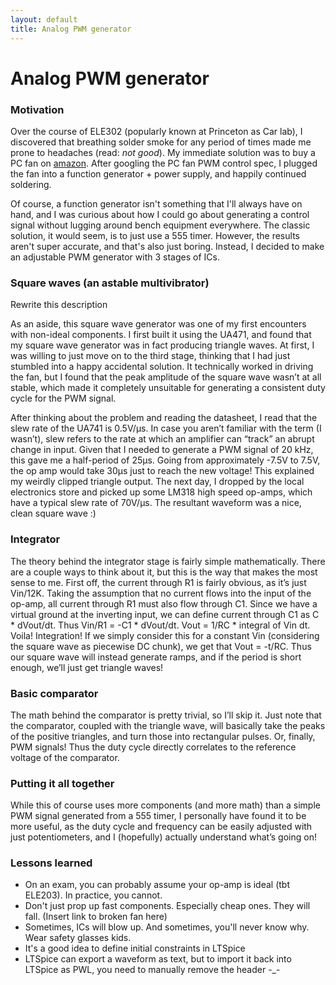```yaml
---
layout: default
title: Analog PWM generator
---
```


# Analog PWM generator

### Motivation

Over the course of ELE302 (popularly known at Princeton as Car lab), I discovered that breathing solder smoke for any period of times made me prone to headaches (read: *not good*). My immediate solution was to buy a PC fan on [amazon](https://www.amazon.com/gp/product/B01J76IYL4/ref=oh_aui_detailpage_o07_s00?ie=UTF8&psc=1 "in case you want one"). After googling the PC fan PWM control spec, I plugged the fan into a function generator + power supply, and happily continued soldering.

Of course, a function generator isn't something that I'll always have on hand, and I was curious about how I could go about generating a control signal without lugging around bench equipment everywhere. The classic solution, it would seem, is to just use a 555 timer. However, the results aren't super accurate, and that's also just boring. Instead, I decided to make an adjustable PWM generator with 3 stages of ICs.

### Square waves (an astable multivibrator)

Rewrite this description

As an aside, this square wave generator was one of my first encounters with non-ideal components. I first built it using the UA471, and found that my square wave generator was in fact producing triangle waves. At first, I was willing to just move on to the third stage, thinking that I had just stumbled into a happy accidental solution. It technically worked in driving the fan, but I found that the peak amplitude of the square wave wasn’t at all stable, which made it completely unsuitable for generating a consistent duty cycle for the PWM signal.

After thinking about the problem and reading the datasheet, I read that the slew rate of the UA741 is 0.5V/µs. In case you aren’t familiar with the term (I wasn’t), slew refers to the rate at which an amplifier can “track” an abrupt change in input. 
Given that I needed to generate a PWM signal of 20 kHz, this gave me a half-period of 25µs. Going from approximately -7.5V to 7.5V, the op amp would take 30µs just to reach the new voltage! This explained my weirdly clipped triangle output. The next day, I dropped by the local electronics store and picked up some LM318 high speed op-amps, which have a typical slew rate of 70V/µs. The resultant waveform was a nice, clean square wave :)

### Integrator

The theory behind the integrator stage is fairly simple mathematically. There are a couple ways to think about it, but this is the way that makes the most sense to me.
First off, the current through R1 is fairly obvious, as it’s just Vin/12K. Taking the assumption that no current flows into the input of the op-amp, all current through R1 must also flow through C1. Since we have a virtual ground at the inverting input, we can define current through C1 as C * dVout/dt. Thus Vin/R1 = -C1 * dVout/dt. Vout = 1/RC * integral of Vin dt. Voila! Integration! If we simply consider this for a constant Vin (considering the square wave as piecewise DC chunk), we get that Vout = -t/RC. Thus our square wave will instead generate ramps, and if the period is short enough, we’ll just get triangle waves!

### Basic comparator

The math behind the comparator is pretty trivial, so I’ll skip it. Just note that the comparator, coupled with the triangle wave, will basically take the peaks of the positive triangles, and turn those into rectangular pulses. Or, finally, PWM signals! Thus the duty cycle directly correlates to the reference voltage of the comparator.

### Putting it all together

While this of course uses more components (and more math) than a simple PWM signal generated from a 555 timer, I personally have found it to be more useful, as the duty cycle and frequency can be easily adjusted with just potentiometers, and I (hopefully) actually understand what’s going on!

### Lessons learned

* On an exam, you can probably assume your op-amp is ideal (tbt ELE203). In practice, you cannot.
* Don't just prop up fast components. Especially cheap ones. They will fall. (Insert link to broken fan here)
* Sometimes, ICs will blow up. And sometimes, you'll never know why. Wear safety glasses kids.
* It's a good idea to define initial constraints in LTSpice
* LTSpice can export a waveform as text, but to import it back into LTSpice as PWL, you need to manually remove the header -_-
